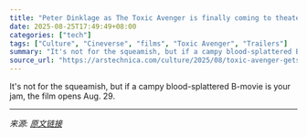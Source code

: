 ```yaml
---
title: "Peter Dinklage as The Toxic Avenger is finally coming to theaters"
date: 2025-08-25T17:49:49+08:00
categories: ["tech"]
tags: ["Culture", "Cineverse", "films", "Toxic Avenger", "Trailers"]
summary: "It's not for the squeamish, but if a campy blood-splattered B-movie is your jam, the film opens Aug. 29."
source_url: "https://arstechnica.com/culture/2025/08/toxic-avenger-gets-grindhouse-style-trailer/"
---
```


It's not for the squeamish, but if a campy blood-splattered B-movie is your jam, the film opens Aug. 29.

---

*来源: [原文链接](https://arstechnica.com/culture/2025/08/toxic-avenger-gets-grindhouse-style-trailer/)*
